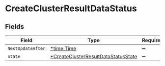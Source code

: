 # CreateClusterResultDataStatus


## Fields

| Field                                                                                            | Type                                                                                             | Required                                                                                         | Description                                                                                      |
| ------------------------------------------------------------------------------------------------ | ------------------------------------------------------------------------------------------------ | ------------------------------------------------------------------------------------------------ | ------------------------------------------------------------------------------------------------ |
| `NextUpdateAfter`                                                                                | [*time.Time](https://pkg.go.dev/time#Time)                                                       | :heavy_minus_sign:                                                                               | N/A                                                                                              |
| `State`                                                                                          | [*CreateClusterResultDataStatusState](../../models/shared/createclusterresultdatastatusstate.md) | :heavy_minus_sign:                                                                               | N/A                                                                                              |
